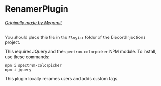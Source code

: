 # RenamerPlugin
###### [Originally made by Megamit](https://github.com/megamit/repository/tree/gh-pages/renamer)

You should place this file in the `Plugins` folder of the DiscordInjections project.

This requires JQuery and the `spectrum-colorpicker` NPM module.
To install, use these commands:

    npm i spectrum-colorpicker
    npm i jquery

This plugin locally renames users and adds custom tags.
